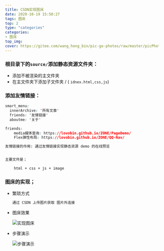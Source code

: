 ```yaml
---
title: CSDN实现图床
date: 2020-10-19 15:50:27
tags: 图床
top: 2
type: "categories"
categories:
- 图床
top_img:
cover: https://gitee.com/wang_hong_bin/pic-go-photos/raw/master/picPhoto.png
---
```


### 根目录下的`source/`添加静态资源文件夹：
<!-- more -->

+ 添加不被渲染的主文件夹
+ 在主文件夹下添加子文件夹 / ( `idnex.html,css,js`)



### 添加友情链接：

```css
smart_menu:
  innerArchive: '所有文章'
  friends: '友情链接'
  aboutme: '关于'

friends:
    media媒体查询: https://lovobin.github.io/ZONE/PageDemo/
    Flex弹性布局: https://lovobin.github.io/ZONE/QQ-Nav/

```

```html
友情链接的作用: 通过友情链接实现静态资源 demo 的在线预览 


主要文件是；

	html + css + js + image

```



### 图床的实现；

+ 繁琐方式

  ```css
  通过 CSDN 上传图片获取 图片外连接 
  ```

+ 图床效果

  ![实现图床](https://img-blog.csdnimg.cn/20201019144153499.png?x-oss-process=image/watermark,type_ZmFuZ3poZW5naGVpdGk,shadow_10,text_aHR0cHM6Ly9ibG9nLmNzZG4ubmV0L3dlaXhpbl80MzM0MDQyMA==,size_16,color_FFFFFF,t_70#pic_center)

+ 步骤演示

  ![步骤演示](https://img-blog.csdnimg.cn/20201019144425216.gif#pic_center)